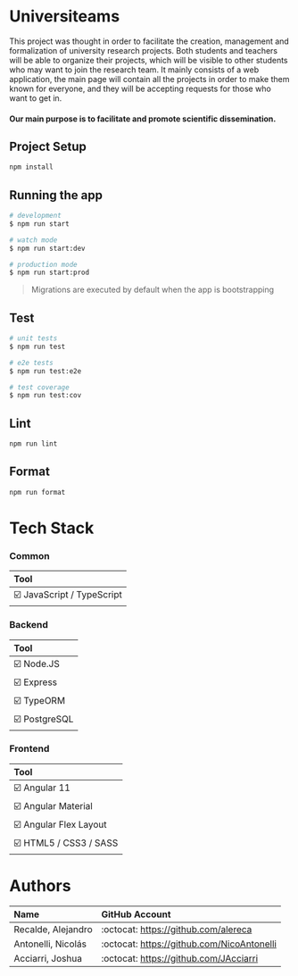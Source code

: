 # Universiteams

This project was thought in order to facilitate the creation, management and formalization of university research projects. Both students and teachers will be able to organize their projects, which will be visible to other students who may want to join the research team.
It mainly consists of a web application, the main page will contain all the projects in order to make them known for everyone, and they will be accepting requests for those who want to get in.

#### Our main purpose is to facilitate and promote scientific dissemination.

## Project Setup

```bash
npm install
```

## Running the app

```bash
# development
$ npm run start

# watch mode
$ npm run start:dev

# production mode
$ npm run start:prod
```

> Migrations are executed by default when the app is bootstrapping

## Test

```bash
# unit tests
$ npm run test

# e2e tests
$ npm run test:e2e

# test coverage
$ npm run test:cov
```

## Lint

```bash
npm run lint
```

## Format

```bash
npm run format
```

# Tech Stack

### Common

| Tool                                            |
| :---------------------------------------------- |
| :ballot_box_with_check: JavaScript / TypeScript |

### Backend

| Tool                               |
| :--------------------------------- |
| :ballot_box_with_check: Node.JS    |
| :ballot_box_with_check: Express    |
| :ballot_box_with_check: TypeORM    |
| :ballot_box_with_check: PostgreSQL |

### Frontend

| Tool                                        |
| :------------------------------------------ |
| :ballot_box_with_check: Angular 11          |
| :ballot_box_with_check: Angular Material    |
| :ballot_box_with_check: Angular Flex Layout |
| :ballot_box_with_check: HTML5 / CSS3 / SASS |

# Authors

| Name               | GitHub Account                             |
| :----------------- | :----------------------------------------- |
| Recalde, Alejandro | :octocat: https://github.com/alereca       |
| Antonelli, Nicolás | :octocat: https://github.com/NicoAntonelli |
| Acciarri, Joshua   | :octocat: https://github.com/JAcciarri     |
